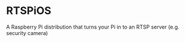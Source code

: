 # RTSPiOS
A Raspberry Pi distribution that turns your Pi in to an RTSP server (e.g. security camera)
